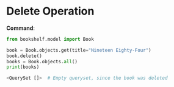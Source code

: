 # Delete Operation

**Command**:
```python
from bookshelf.model import Book

book = Book.objects.get(title="Nineteen Eighty-Four")
book.delete()
books = Book.objects.all()
print(books)

<QuerySet []>  # Empty queryset, since the book was deleted